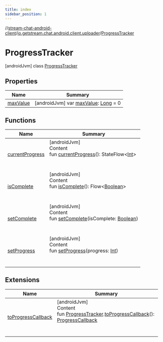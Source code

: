 ```yaml
---
title: index
sidebar_position: 1
---
```

//[stream-chat-android-client](../../../index.md)/[io.getstream.chat.android.client.uploader](../index.md)/[ProgressTracker](index.md)



# ProgressTracker  
 [androidJvm] class [ProgressTracker](index.md)   


## Properties  
  
|  Name |  Summary | 
|---|---|
| <a name="io.getstream.chat.android.client.uploader/ProgressTracker/maxValue/#/PointingToDeclaration/"></a>[maxValue](maxValue.md)| <a name="io.getstream.chat.android.client.uploader/ProgressTracker/maxValue/#/PointingToDeclaration/"></a> [androidJvm] var [maxValue](maxValue.md): [Long](https://kotlinlang.org/api/latest/jvm/stdlib/kotlin/-long/index.html) = 0   <br/>|


## Functions  
  
|  Name |  Summary | 
|---|---|
| <a name="io.getstream.chat.android.client.uploader/ProgressTracker/currentProgress/#/PointingToDeclaration/"></a>[currentProgress](currentProgress.md)| <a name="io.getstream.chat.android.client.uploader/ProgressTracker/currentProgress/#/PointingToDeclaration/"></a>[androidJvm]  <br/>Content  <br/>fun [currentProgress](currentProgress.md)(): StateFlow&lt;[Int](https://kotlinlang.org/api/latest/jvm/stdlib/kotlin/-int/index.html)&gt;  <br/><br/><br/>|
| <a name="io.getstream.chat.android.client.uploader/ProgressTracker/isComplete/#/PointingToDeclaration/"></a>[isComplete](isComplete.md)| <a name="io.getstream.chat.android.client.uploader/ProgressTracker/isComplete/#/PointingToDeclaration/"></a>[androidJvm]  <br/>Content  <br/>fun [isComplete](isComplete.md)(): Flow&lt;[Boolean](https://kotlinlang.org/api/latest/jvm/stdlib/kotlin/-boolean/index.html)&gt;  <br/><br/><br/>|
| <a name="io.getstream.chat.android.client.uploader/ProgressTracker/setComplete/#kotlin.Boolean/PointingToDeclaration/"></a>[setComplete](setComplete.md)| <a name="io.getstream.chat.android.client.uploader/ProgressTracker/setComplete/#kotlin.Boolean/PointingToDeclaration/"></a>[androidJvm]  <br/>Content  <br/>fun [setComplete](setComplete.md)(isComplete: [Boolean](https://kotlinlang.org/api/latest/jvm/stdlib/kotlin/-boolean/index.html))  <br/><br/><br/>|
| <a name="io.getstream.chat.android.client.uploader/ProgressTracker/setProgress/#kotlin.Int/PointingToDeclaration/"></a>[setProgress](setProgress.md)| <a name="io.getstream.chat.android.client.uploader/ProgressTracker/setProgress/#kotlin.Int/PointingToDeclaration/"></a>[androidJvm]  <br/>Content  <br/>fun [setProgress](setProgress.md)(progress: [Int](https://kotlinlang.org/api/latest/jvm/stdlib/kotlin/-int/index.html))  <br/><br/><br/>|


## Extensions  
  
|  Name |  Summary | 
|---|---|
| <a name="io.getstream.chat.android.client.uploader//toProgressCallback/io.getstream.chat.android.client.uploader.ProgressTracker#/PointingToDeclaration/"></a>[toProgressCallback](../toProgressCallback.md)| <a name="io.getstream.chat.android.client.uploader//toProgressCallback/io.getstream.chat.android.client.uploader.ProgressTracker#/PointingToDeclaration/"></a>[androidJvm]  <br/>Content  <br/>fun [ProgressTracker](index.md).[toProgressCallback](../toProgressCallback.md)(): [ProgressCallback](../../io.getstream.chat.android.client.utils/ProgressCallback/index.md)  <br/><br/><br/>|

